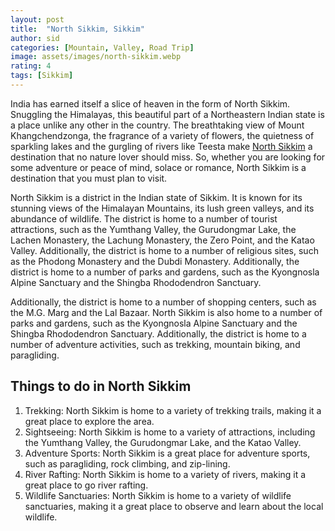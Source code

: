 ```yaml
---
layout: post
title:  "North Sikkim, Sikkim"
author: sid
categories: [Mountain, Valley, Road Trip]
image: assets/images/north-sikkim.webp
rating: 4
tags: [Sikkim]
---
```

India has earned itself a slice of heaven in the form of North Sikkim. Snuggling the Himalayas, this beautiful part of a Northeastern Indian state is a place unlike any other in the country. The breathtaking view of Mount Khangchendzonga, the fragrance of a variety of flowers, the quietness of sparkling lakes and the gurgling of rivers like Teesta make [North Sikkim](https://www.justwravel.com/) a destination that no nature lover should miss. So, whether you are looking for some adventure or peace of mind, solace or romance, North Sikkim is a destination that you must plan to visit.

North Sikkim is a district in the Indian state of Sikkim. It is known for its stunning views of the Himalayan Mountains, its lush green valleys, and its abundance of wildlife. The district is home to a number of tourist attractions, such as the Yumthang Valley, the Gurudongmar Lake, the Lachen Monastery, the Lachung Monastery, the Zero Point, and the Katao Valley. Additionally, the district is home to a number of religious sites, such as the Phodong Monastery and the Dubdi Monastery. Additionally, the district is home to a number of parks and gardens, such as the Kyongnosla Alpine Sanctuary and the Shingba Rhododendron Sanctuary. 

Additionally, the district is home to a number of shopping centers, such as the M.G. Marg and the Lal Bazaar. North Sikkim is also home to a number of parks and gardens, such as the Kyongnosla Alpine Sanctuary and the Shingba Rhododendron Sanctuary. Additionally, the district is home to a number of adventure activities, such as trekking, mountain biking, and paragliding.

<h2>Things to do in North Sikkim</h2>

1. Trekking: North Sikkim is home to a variety of trekking trails, making it a great place to explore the area.
2. Sightseeing: North Sikkim is home to a variety of attractions, including the Yumthang Valley, the Gurudongmar Lake, and the Katao Valley.
3. Adventure Sports: North Sikkim is a great place for adventure sports, such as paragliding, rock climbing, and zip-lining.
4. River Rafting: North Sikkim is home to a variety of rivers, making it a great place to go river rafting.
5. Wildlife Sanctuaries: North Sikkim is home to a variety of wildlife sanctuaries, making it a great place to observe and learn about the local wildlife.


<div class="pa-carousel-widget" style="width:100%; height:480px; display:none;"
  data-link="https://www.justwravel.com/"
  data-title="North Sikkim, Sikkim"
  data-description="Mountain, Valley, Road Trip"
  data-delay="3">
  <object data="https://lh3.googleusercontent.com/xqH_LkAv3TxR8pV2Gzuk1ILQSmut9GVZ6vsIbgSDEB6Y-iFrovsKPqHAcQ-CLZZkvkFAltsf7E-jJ4LOeyPb2D_k_YlpKn6UmRl6VLREaqiqhgsnUPXNyzrxFUfqbJHD3GJMXYFMbwI=w960-rw-h720"></object>
  <object data="https://lh3.googleusercontent.com/mIaTus6PXmYUCGR_vYH-n-V4LoIuAQs2ESjIPu_SMkXJGLYg8oTt1m3JAS6UpFVXfeNboKkldEeJV56NUKO_OTij2SrBzmRHlwHoA_9lxtejjWqrFFYj4h2nWbiTF0iqIGoHBxtxnXs=w960-rw-h720"></object>
  <object data="https://lh3.googleusercontent.com/gr85Dnd3_jNK-14L7anvPpbZpfvAWhgHs2PRItJCYv34mpQlbhPFtYEmE47LEXRHJNgm8XlRplG4xfzBopvJu0z-ax2KyOk6QphgL0zRF0FLEKTlz0gKMfDYoLP-xrFP2NaCSkxz_9U=w960-rw-h720"></object>
  <object data="https://lh3.googleusercontent.com/L8hqOYX-LJv7MGIwVojBFdhR10UUBcYSIUvDbQvgj4aCkVV3ZiXYewyNsMzR_0OjrVMZu9Oxprt2-tppNo6ZGtZ0QchhVsvE2iL4iFFenEWMPIVELxuu8exhx2SijZiwqfAY-_EPuvU=w960-rw-h720"></object>
  <object data="https://lh3.googleusercontent.com/u5TlghGOH4_MUVvbomhYKNQUSTkpWzYKTsTOv_Tupl_79gSlDxn6SluhZ7KD_ub_oeBzD1nTTvjLsioWRKb3kkPI-h6_xSkNlZPGcbSX9Vv2v2YH9wEx6vS_pNcfjPiCWKF_St5Ce68=w960-rw-h720"></object>
  <object data="https://lh3.googleusercontent.com/_oSPSveE2vuaZ5XV8aQfe2p-fbHxeMUXaj0EIdGlZDZ0y3d6DjFksv_6dUNcUijYqk7RxkGQgjvOaynoEPh67ZiZUaCnwZYpID3oQ87DxDoWdo29s3yQtLtiKteGtVOO_KibM4x4aUo=w960-rw-h720"></object>
  <object data="https://lh3.googleusercontent.com/ntTUjX_uTvirv7Egfk9d5M9qk2cshIT0agXIeQna8Y_5OjNfbEpYtpoCpKGpedgIyrpSOSqsYfWtEiOItbVqMC6y_pw_xGIcKaPgkxEuypbOac_098PQkrckXvCWszw1PUJFcmwdv40=w960-rw-h720"></object>
  <object data="https://lh3.googleusercontent.com/GBFCapcBZtmqKYM7wZ9nKoImzqjlhAZRgjSAEr5dozPXzCi3-GIGn1XxSweJPCgsXRRMRog50-KECAMX93L3zNwRE0MFtfFdQ1N3RgxH_VTl-ZDirrVVPjyL8IH96zw_WPlcZdMN5Ow=w960-rw-h720"></object>
  <object data="https://lh3.googleusercontent.com/kTlYvNUB-IfduxmxBpWqNnGhSAas8ODBoR0ncLwCRDvEBuCJO1JlmcJag8frJOZtJM-A8e-Hv4TEtbr-CzFL8_jfp5wYfRgeoiSO0N9ovFKwMRuPuPXsjkdxzvLvoS5lSsSEULcJ7D0=w960-rw-h720"></object>
  <object data="https://lh3.googleusercontent.com/pz7xh7uYLX_y2Pq6IKewCfWbDHp6fbM8zjI3oJjlTYrAWBl86aILeUjwMU_ncHWNxR7ndVIPHEdftnOU2RYfB7RsTMbAoTHWW2DquEAEykiJzxIFULJ1ThpHO5KPmBOM3YP3osBE11w=w960-rw-h720"></object>
  <object data="https://lh3.googleusercontent.com/A0YIwY5L1yM3jB7Pure21PTkL-Sv7Zw-iw67G5cwe04-oDnCyGaORQ_l3XokvyJXKotGB6RCvPdPfxZYYjsuoUHxmdBT32WiCLpnByrfNdYj5_-GjdqAEUdmgjtt8tsX1QU9wTUDCKc=w960-rw-h720"></object>
  <object data="https://lh3.googleusercontent.com/RbxVLI9M_4oxNDFVHKZbU4KTNt-LmGHO6ce-ig4uHLWwT5cxTPKwvFdnMV-7iB9ictAppensPuDP6B7H4M47Rn4aEMM_GLIaKrDg10MF0TBW5seOaP4DeaznBp-01VG4QpGZG1B7MDs=w960-rw-h720"></object>
  <object data="https://lh3.googleusercontent.com/XdUEP3WdE6mwYC4G82zAad7QWNHzduvlLIs9tL08Taf6K2ryEzbrL-Acfxg_bdNLAGVPI_Xn8NOLNogoakHPX5pndiNDN_YbhqW4_wpH_gzu_wmkkfGd5IEBH42X7UjfhmcLntLkzS0=w960-rw-h720"></object>
  <object data="https://lh3.googleusercontent.com/GQhW050qqCuuKQXhfeA_Iz_2lXDavaCAbBoOYAsgINiTsL3RU4eyAh4DMICu47myCLG9mN5kBSL3XuzxRpF6XWJSKp5ThV3VJvCxXZbyvy921epeZUF1dwQRQeh_TS0wQa-uvV6U1Eo=w960-rw-h720"></object>
  <object data="https://lh3.googleusercontent.com/DgyD8LMchIe1VU3VSU3eH_o-s1s8kJQ-GDR0smooBuBxRKfkbpRzEqCZXjQP3qUSnixIdeGMjOMR5FMu6pD6ZeTQmF7yw8lgiFVJUn84GEdClwjK-hx4lbD7qKSFg1bOAAvw2XTgzoc=w960-rw-h720"></object>
  <object data="https://lh3.googleusercontent.com/7Cf239UHyWY-IVYsSjSeGxVS2lYp3pH734niNYALnqsuT6azkM-3Ye0ABkWYLG3mtCf8PjQN4hvFuXdr5HTKy5r0UdUE3dulE90Vcc5NG_xquYorXTEiiOdusWG5vl49ZTmzMQOVJNg=w960-rw-h720"></object>
  <object data="https://lh3.googleusercontent.com/QZXH8zP-63YtBUdhohlCw7uR0pcISdjPwA4rMzpj-ATnLxqEROio1cRJb9wlaQ8wuN2dygtlDWrJ_feqXBNkEwpmxZSdbQ5pRxTOMYTSPRmNFd7U7whxTk4aTfptXGHOZiexxmGfmhE=w960-rw-h720"></object>
  <object data="https://lh3.googleusercontent.com/R_GOcYWL9q15JmL0BH4UIYn5hHOO3LMUsGir2X3R15u7JdO_XjZG2UTd_32lrfkQHPSwL7a_wmmUezEmg1L8pBWE_FTaovFAf5pgalxuMEkrVL0IoL3mirHHXC5RSnJ3Pc1tiBa97n4=w960-rw-h720"></object>
  <object data="https://lh3.googleusercontent.com/WEFkhvd1nHfH9RTwsIMZ4l-ifKr78YdEYHC0i_EkI8qpNOenAbQ0kcstlwyZrjuLiQ0p-xr3jU-OaQKEfwfNMkxHYu6fpsGOr3Y8he1Plw3RPmZ-UYruGyCF3B6z8pJvNpPWr6hzIgg=w960-rw-h720"></object>
  <object data="https://lh3.googleusercontent.com/JSs8pw7WyYRxqwNbPrdB0ynCZH7cwJa2LwxsMnEuue0YS6IwReXdLbFW-Eyrih9apJaHF3yyj7juJp0VWBnPQjYLF5Rr_yTVchlPx1vTxcLixtdBR1gBDAt7D13GU7t34i6lhICcJyo=w960-rw-h720"></object>
  <object data="https://lh3.googleusercontent.com/2keZOVAvq0F3E6Dmnll-LN9joOqr6RzKR5WVwygl1yJhZ59vUks7OfJdmI2hyBxZ6X6Wd2zH6nQ-NRDbcdDM1AuVe_3UgdIqQwy_OIMUNIk9uSr6molOo6t3Qs4eT3twiJGfO5bUAiU=w960-rw-h720"></object>
  <object data="https://lh3.googleusercontent.com/O95SEi-iN8Qv15XRUQ9pK0-SKeGpXFWgvCuM_1wy52FuaTEH1nLbkRXFQqGAdQhxtb-0cWSEtp3boAn0cmqMr1dBLkzMajJ8PzL9dpYCD-TTOOpQT4AaLUOilGXLVvCB4xsSDdUJXS4=w960-rw-h720"></object>
  <object data="https://lh3.googleusercontent.com/fbNCtdTxD4YrdbtK10JTWDWAwswSY4thE2dgRJsya_19epf6HvqMegDNwxgO9ibQBePbtzmIwh9uGOz6cKfV7Sv53vZ1-CSCRXasxmtStMbUNuDkEiVcLRUoLDmqMGNtdnxI7uoH1HQ=w960-rw-h720"></object>
  <object data="https://lh3.googleusercontent.com/Td7tIBNPqrFP7_71wCcCKvR36tqogkB7SmGR6VPtL9k94qHtdbMnYhgdEZTq9t9a7r8xlv1QzKs7SBvJpdJZWACPpvJ7asR2AVFsmQTA1OhSwBb7O9oGdMQrzwFwuHr3L9Yy9ZLEGXM=w960-rw-h720"></object>
  <object data="https://lh3.googleusercontent.com/sV_Op0ViFsZYk8fpFhzK6F6xZ-cFuqSPbSGSLIpM57zi8zt8WiDF9WSul_x73RU2BxriUqkESGbriekZn11UrQnzxhMAvU0AfXsO6fdItvQc2-OGUPKSLF-yj8wE6g3zWBnhRwsLXFY=w960-rw-h720"></object>
  <object data="https://lh3.googleusercontent.com/v98GZcA_3UUi8koIqhkTtLiUEbQ7TzBfz4NahRIXspZKS7HUaqgiRTp_z4i2ZZ2vqGiWdgxHvLAJasuV75nVk2qBF652e5SfymYZYlo-j0XcZaQn8SAZanS7azpdZ1QlqwmF0TI7nFQ=w960-rw-h720"></object>
  <object data="https://lh3.googleusercontent.com/fMa5_YPFkqtKbvSD07W8HnQzJmBl4_TZjwEqhQDXHH_zpqaKdZUnd1FxgGpEhhru4l2juwZ9_FxWcimYpHuiUPoVljWBjaYSLzT-zSKvN3VZMhKoIgKUFcxzruj4PFAkEDcJykmAHVg=w960-rw-h720"></object>
  <object data="https://lh3.googleusercontent.com/_bn0drxXtqW1wSx-Y4fZGV1YOga9UmCHnlNAsSvJMRC8MAjwSQ_lwBUhYMnQTwk1RAGAaE0rdIA7chKvc9UHr30yzkwFEgywVaOgbwbtr7VZ_hMHsA3HsncM6xOkiVMhpx9dEJdmjqk=w960-rw-h720"></object>
  <object data="https://lh3.googleusercontent.com/H9wpHj8h-v9rcRAYKdYSPtkuPJ66NnMp4hldVb0i3kcy4ifDSXFv_bEPbXlLYiSl0xQzHr1ro5UHIN0CHwhxu8WnDNeaY5yLwebdM0PsQb1uLOFkP5cL1zrRM7Nbxa_nnj4JqO5iWB8=w960-rw-h720"></object>
  <object data="https://lh3.googleusercontent.com/s2Uo3tD6_2UbO14N0uLxhJjgQ3DzOMtpulKwUoAoT5an4LUL_6iGiKpYbuXBdIAvbg2Eqoe1Al3Jk--9-pcgPmdXGSjJh0tLG0RezounXDh5hdWKNM4n4BFPFs2UwrHiOMmdjOhsME4=w960-rw-h720"></object>
  <object data="https://lh3.googleusercontent.com/9MHO2Z-bdlb1vNIDOBDKY8XIoNlKNlkSj78aVjR74F875KUisYeGiGnXA3sC2b4Nl9pcJyYDCRX5WajM2Fo3y62kex8jUs7xYJeMY1EYGQTc95sXbp7XEkb1DWZIYrVNt5jgsTZTY10=w960-rw-h720"></object>
  <object data="https://lh3.googleusercontent.com/asWM_VA4fc36i9bwKLtXe7mx5K066b-ALewiBXzUxFWjNnVfSW80mmyThUaq14M45ucEV4RPkmlxYbqiU9CHf2yfp_lA-vQpvs4qLX-NaMYha1DvjV6zcdtMLdSyaoJqd4C7JYgQ0dg=w960-rw-h720"></object>
  <object data="https://lh3.googleusercontent.com/b0dYQEeDTG3qMAbhuvUzmrKg8-MzDqOZdrHIQzzmWsInED9I2lErhquKLo4hlcB2FDBPsM8A0uf8zaVxY05tChScTsulC_n32enmf3hhCd11Qnz1MeLDozvhQya0VHqTLuDdO1Qh6Jc=w960-rw-h720"></object>
  <object data="https://lh3.googleusercontent.com/gaR0o4qTJaIHAb8OM_0AaH-OFQ-uVmpIGnD0LnR5rTcXlNV8LGiPC344_1zZvWCs2mg2Dh9fnxpSaHT6L8fcpG7BoRBVQ-X5awSoA6olXHGtAvLMKj27skFBoy8X-F3knOcpuG13wak=w960-rw-h720"></object>
  <object data="https://lh3.googleusercontent.com/LQ0kquLHNJQV0iUKv48nozMZscEJNVPRtagu5G9wzmX2p3Z0iiO0qCjUQO8qqngPrTVhNHODnmL03WLsyG8OLVIUghfwHuFHYUti-8ideSRxAQhlhF4hkn7AZQn2WzwEXD9XSY9Ssr4=w960-rw-h720"></object>
</div>
